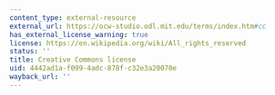 ```yaml
---
content_type: external-resource
external_url: https://ocw-studio.odl.mit.edu/terms/index.htm#cc
has_external_license_warning: true
license: https://en.wikipedia.org/wiki/All_rights_reserved
status: ''
title: Creative Commons license
uid: 4442ad1a-f099-4adc-878f-c32e3a20070e
wayback_url: ''
---
```

